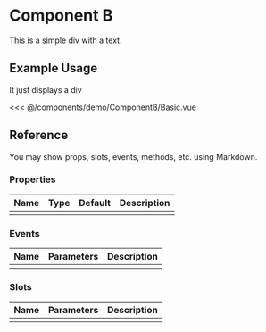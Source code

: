 <script setup>
import Basic from './demo/ComponentB/Basic.vue'
</script>
# Component B
This is a simple div with a text.

## Example Usage

It just displays a div

<DemoContainer>
  <Basic/>
</DemoContainer>

<<< @/components/demo/ComponentB/Basic.vue

## Reference
You may show props, slots, events, methods, etc. using Markdown.

### Properties

| Name        | Type     | Default  | Description     |
| ----------- | -------- | -------- | --------------- |
|             |          |          |                 |

### Events

| Name        | Parameters   | Description     |
| ----------- | ----------   | --------------- |
|             |              |                 |

### Slots

| Name        | Parameters   | Description     |
| ----------- | ----------   | --------------- |
|             |              |                 |
